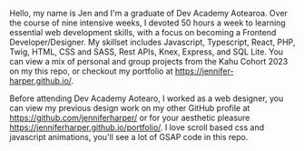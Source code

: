 Hello, my name is Jen and I'm a graduate of Dev Academy Aotearoa. Over the course of nine intensive weeks, I devoted 50 hours a week to learning essential web development skills, with a focus on becoming a Frontend Developer/Designer. My skillset includes Javascript, Typescript, React, PHP, Twig, HTML, CSS and SASS, Rest APIs, Knex, Express, and SQL Lite. You can view a mix of personal and group projects from the Kahu Cohort 2023 on my this repo, or checkout my portfolio at https://jennifer-harper.github.io/.

Before attending Dev Academy Aotearo, I worked as a web designer, you can view my previous design work on my other GitHub profile at https://github.com/jenniferharper/ or for your aesthetic pleasure https://jenniferharper.github.io/portfolio/. I love scroll based css and javascript animations, you'll see a lot of GSAP code in this repo.

